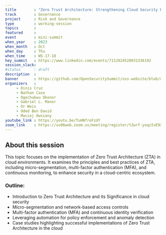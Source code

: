 ```yaml
---
title        : "Zero Trust Architecture: Strengthening Cloud Security Posture (Panel) "
track        : Governance
project      : Risk and Governance
type         : working-session
topics       :
featured     :
event        : mini-summit
when_year    : 2023
when_month   : Oct
when_day     : Thu
when_time    : WS-17-18
hey_summit   : https://www.linkedin.com/events/7112924520931336192
session_slack:
#status      : draft
description  :
banner       : https://github.com/OpenSecuritySummit/oss-website/blob/main/content/sessions/2023/mini-summits/Oct/banners/zero%20trust%20architecture.png?raw=true
organizers   :
     - Dinis Cruz
     - Nathan Case
     - Ogechukwu Okonor
     - Gabriel L. Manor
     - Or Weis
     - Oded Ben David
     - Maciej Owsiany
youtube_link : https://youtu.be/TuHNfroFzdY
zoom_link    : https://us06web.zoom.us/meeting/register/tZwrf-yoqzIvE9Xay3GRcqLXma694AOxBYd6
---
```


## About this session
This topic focuses on the implementation of Zero Trust Architecture (ZTA) in cloud environments. It examines the principles and best practices of ZTA, including micro-segmentation, multi-factor authentication (MFA), and continuous monitoring, to enhance security in a cloud-centric ecosystem.

### Outline:
- Introduction to Zero Trust Architecture and its Significance in cloud security
- Micro-segmentation and network-based access controls
- Multi-factor authentication (MFA) and continuous identity verification
- Leveraging automation for policy enforcement and anomaly detection
- Case studies highlighting successful implementations of Zero Trust Architecture in the cloud

